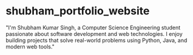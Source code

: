 # shubham_portfolio_website
"I'm Shubham Kumar Singh, a Computer Science Engineering student passionate about software development and web technologies. I enjoy building projects that solve real-world problems using Python, Java, and modern web tools."
